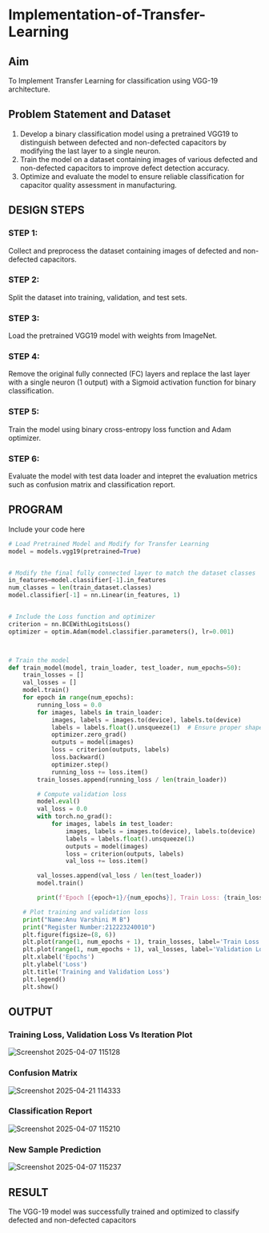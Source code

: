 # Implementation-of-Transfer-Learning
## Aim
To Implement Transfer Learning for classification using VGG-19 architecture.
## Problem Statement and Dataset
1. Develop a binary classification model using a pretrained VGG19 to distinguish between defected and non-defected capacitors by modifying the last layer to a single neuron.  
2. Train the model on a dataset containing images of various defected and non-defected capacitors to improve defect detection accuracy.  
3. Optimize and evaluate the model to ensure reliable classification for capacitor quality assessment in manufacturing.

## DESIGN STEPS
### STEP 1:
Collect and preprocess the dataset containing images of defected and non-defected capacitors.

### STEP 2:
Split the dataset into training, validation, and test sets.

### STEP 3:
Load the pretrained VGG19 model with weights from ImageNet.

### STEP 4:
Remove the original fully connected (FC) layers and replace the last layer with a single neuron (1 output) with a Sigmoid activation function for binary classification.

### STEP 5:
Train the model using binary cross-entropy loss function and Adam optimizer.

### STEP 6:
Evaluate the model with test data loader and intepret the evaluation metrics such as confusion matrix and classification report.



## PROGRAM
Include your code here
```python
# Load Pretrained Model and Modify for Transfer Learning
model = models.vgg19(pretrained=True)


# Modify the final fully connected layer to match the dataset classes
in_features=model.classifier[-1].in_features
num_classes = len(train_dataset.classes)
model.classifier[-1] = nn.Linear(in_features, 1)


# Include the Loss function and optimizer
criterion = nn.BCEWithLogitsLoss()
optimizer = optim.Adam(model.classifier.parameters(), lr=0.001)



# Train the model
def train_model(model, train_loader, test_loader, num_epochs=50):
    train_losses = []
    val_losses = []
    model.train()
    for epoch in range(num_epochs):
        running_loss = 0.0
        for images, labels in train_loader:
            images, labels = images.to(device), labels.to(device)
            labels = labels.float().unsqueeze(1)  # Ensure proper shape for BCEWithLogitsLoss
            optimizer.zero_grad()
            outputs = model(images)
            loss = criterion(outputs, labels)
            loss.backward()
            optimizer.step()
            running_loss += loss.item()
        train_losses.append(running_loss / len(train_loader))

        # Compute validation loss
        model.eval()
        val_loss = 0.0
        with torch.no_grad():
            for images, labels in test_loader:
                images, labels = images.to(device), labels.to(device)
                labels = labels.float().unsqueeze(1)
                outputs = model(images)
                loss = criterion(outputs, labels)
                val_loss += loss.item()

        val_losses.append(val_loss / len(test_loader))
        model.train()

        print(f'Epoch [{epoch+1}/{num_epochs}], Train Loss: {train_losses[-1]:.4f}, Validation Loss: {val_losses[-1]:.4f}')

    # Plot training and validation loss
    print("Name:Anu Varshini M B")
    print("Register Number:212223240010")
    plt.figure(figsize=(8, 6))
    plt.plot(range(1, num_epochs + 1), train_losses, label='Train Loss', marker='o')
    plt.plot(range(1, num_epochs + 1), val_losses, label='Validation Loss', marker='s')
    plt.xlabel('Epochs')
    plt.ylabel('Loss')
    plt.title('Training and Validation Loss')
    plt.legend()
    plt.show()
```

## OUTPUT
### Training Loss, Validation Loss Vs Iteration Plot
![Screenshot 2025-04-07 115128](https://github.com/user-attachments/assets/d3e2fb50-263f-4ca2-81cf-d9fb48ccbdf7)




### Confusion Matrix
![Screenshot 2025-04-21 114333](https://github.com/user-attachments/assets/b137ec05-a6dd-49d7-95d2-077c1028979b)




### Classification Report
![Screenshot 2025-04-07 115210](https://github.com/user-attachments/assets/d24dfb6f-edbb-43f3-8f3c-92b8cc7553ef)



### New Sample Prediction
![Screenshot 2025-04-07 115237](https://github.com/user-attachments/assets/bd8738b9-306a-454e-8b7c-b5f363e8af87)



## RESULT
The VGG-19 model was successfully trained and optimized to classify defected and non-defected capacitors
